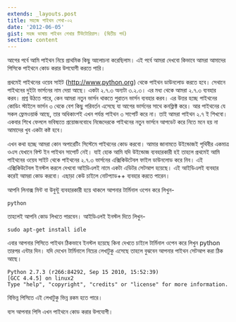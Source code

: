 ```yaml
---
extends: _layouts.post
title: সহজে পাইথন শেখা-০২
date: '2012-06-05'
gist: সহজ ভাষায় পাইথন শেখার টিউটোরিয়াল। (দ্বিতীয় পর্ব)
section: content
---
```


আগের পর্বে আমি পাইথন নিয়ে প্রাথমিক কিছু আলোচনা করেছিলাম। এই পর্বে আমরা দেখবো কিভাবে আমরা আমাদের পিসিকে পাইথনে কোড করার উপযোগী করতে পারি।

প্রথমেই পাইথনের ওয়েব সাইট (<http://www.python.org>) থেকে পাইথন ডাউনলোড করতে হবে। সেথানে পাইথনের দুইটা ভার্সনের নাম দেয়া আছে। একটা ২.৭.৩ অন্যটা ৩.২.৩। এর মধ্য থেকে আমরা ২.৭.৩ ব্যবহার করব। প্রশ্ন উঠতে পারে, কেন আমরা নতুন ভার্সন থাকতে পুরাতন ভার্সন ব্যবহার করব। এর উত্তর হচ্ছে পাইথনের কোডিং স্টাইলে ভার্সন ৩ থেকে বেশ কিছু পরিবর্তন এসেছে যা আগের ভার্সনের সাথে কনফ্লিক্ট করে। আর পাইথনের যে সকল ফ্রেমওয়ার্ক আছে, তার অধিকাংশই এখন পর্যন্ত পাইথন ৩ সাপোর্ট করে না। তাই আমরা পাইথন ২.৭ ই শিখবো। একবার শিখে ফেললে ভবিষ্যতে প্রয়োজনবোধে নিজেদেরকে পাইথনের নতুন ভার্সনে আপডেট করে নিতে মনে হয় না আমাদের খুব একটা কষ্ট হবে।

এখন কথা হচ্ছে আমরা কোন অপারেটিং সিস্টেমে পাইথনের কোড করবো। আমার জানামতে উইন্ডোজই পৃথিবীর একমাত্র ওএস যেখানে বিল্ট ইন পাইথন সাপোর্ট নেই। যাই হোক আমি যদি উইন্ডোজ ব্যবহারকারী হই তাহলে প্রথমেই আমি পাইথনের ওয়েব সাইট থেকে পাইথনের ২.৭.৩ ভার্সনের এক্সিকিউটেবল ফাইল ডাউনলোড করে নিব। এই এক্সিকিউটেবল ইনস্টল করলে দেখবো আইডিএলই নামে একটা এডিটর সেটআপ হয়েছে। এই আইডিএলই ব্যবহার করেই আমরা কোড করবো। এছাড়া কেউ চাইলে নোটপ্যাড++ ব্যবহার করতে পারেন।

আপনি লিনাক্স মিন্ট বা উবুন্টু ব্যবহারকারী হয়ে থাকলে আপনার টার্মিনাল ওপেন করে লিখুন-

```
python
```

তাহলেই আপনি কোড লিখতে পারবেন। আইডিএলই ইনস্টল দিতে লিখুন-

```
sudo apt-get install idle
```

এবার আপনার পিসিতে পাইথন ঠিকভাবে ইনস্টল হয়েছে কিনা দেখতে চাইলে টার্মিনাল ওপেন করে লিখুন python তারপর এন্টার দিন। যদি দেখেন টার্মিনালে নিচের লেখাটুকু এসেছে তাহলে বুঝবেন আপনার পাইথন সেটআপ করা ঠিক আছে।

```
Python 2.7.3 (r266:84292, Sep 15 2010, 15:52:39)
[GCC 4.4.5] on linux2
Type "help", "copyright", "credits" or "license" for more information.
```

বিভিন্ন পিসিতে এই লেখাটুকু ভিন্ন রকম হতে পারে।

ব্যস আপনার পিসি এখন পাইথনে কোড করার উপযোগী।
